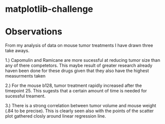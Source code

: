 # matplotlib-challenge

# Observations
From my analysis of data on mouse tumor treatments I have drawn three take aways.

1.) Capomulin and Ramicane are more sucessful at reducing tumor size than any of there competetors. This maybe result of greater research already haven been done for these drugs given that they also have the highest measurments taken

2.) For the mouse b128, tumor treatment rapidly increased after the timepoint 25. This sugests that a certain amount of time is needed for sucessful treament.

3.) There is a strong correlation between tumor volume and mouse weight (.84 to be precise). This is clearly seen also with the points of the scatter plot gathered closly around linear regression line. 

